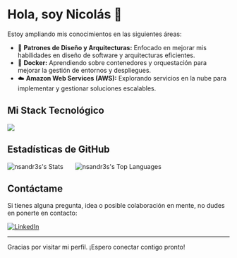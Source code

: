 # Hola, soy Nicolás 👋

Estoy ampliando mis conocimientos en las siguientes áreas:
- 🚀 **Patrones de Diseño y Arquitecturas:** Enfocado en mejorar mis habilidades en diseño de software y arquitecturas eficientes.
- 🐳 **Docker:** Aprendiendo sobre contenedores y orquestación para mejorar la gestión de entornos y despliegues.
- ☁️ **Amazon Web Services (AWS):** Explorando servicios en la nube para implementar y gestionar soluciones escalables.

## Mi Stack Tecnológico
<img src="https://skillicons.dev/icons?i=php,laravel,jquery,js,python,java,mysql,postgresql,mongodb,git,github,figma,wordpress,postman,idea,pycharm,vscode,notion" />

## Estadísticas de GitHub
![nsandr3s's Stats](https://github-readme-stats.vercel.app/api?username=nsandr3s&theme=onedark&show_icons=true&hide_border=false&count_private=true)
&nbsp;&nbsp;&nbsp;&nbsp;&nbsp;
![nsandr3s's Top Languages](https://github-readme-stats.vercel.app/api/top-langs/?username=nsandr3s&theme=onedark&show_icons=true&hide_border=false&layout=compact)


## Contáctame
Si tienes alguna pregunta, idea o posible colaboración en mente, no dudes en ponerte en contacto:

[![LinkedIn](https://img.shields.io/badge/-Nicolas%20Alvarez%20Orrego-blue?style=flat-square&logo=Linkedin&logoColor=white&link=https://www.linkedin.com/in/nsandres/)](https://www.linkedin.com/in/nsandres/)

---

Gracias por visitar mi perfil. ¡Espero conectar contigo pronto!
